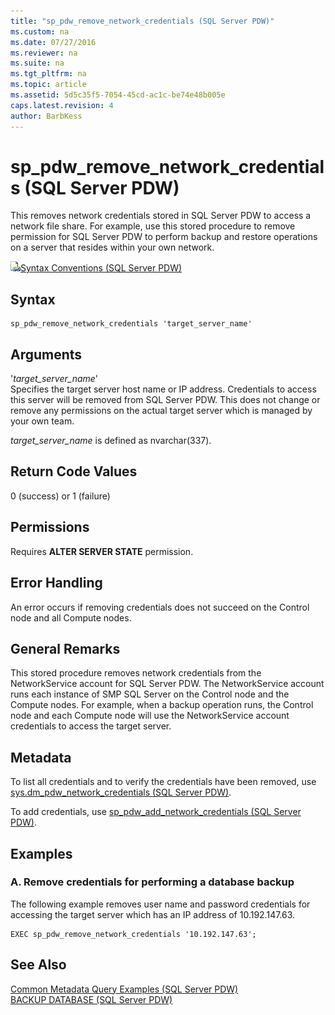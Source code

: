 ```yaml
---
title: "sp_pdw_remove_network_credentials (SQL Server PDW)"
ms.custom: na
ms.date: 07/27/2016
ms.reviewer: na
ms.suite: na
ms.tgt_pltfrm: na
ms.topic: article
ms.assetid: 5d5c35f5-7054-45cd-ac1c-be74e48b005e
caps.latest.revision: 4
author: BarbKess
---
```

# sp_pdw_remove_network_credentials (SQL Server PDW)
This removes network credentials stored in SQL Server PDW to access a network file share. For example, use this stored procedure to remove permission for SQL Server PDW to perform backup and restore operations on a server that resides within your own network.  
  
![Topic link icon](../sqlpdw/media/Topic_Link.gif "Topic_Link")[Syntax Conventions &#40;SQL Server PDW&#41;](../sqlpdw/syntax-conventions-sql-server-pdw.md)  
  
## Syntax  
  
```  
sp_pdw_remove_network_credentials 'target_server_name'  
```  
  
## Arguments  
'*target_server_name*'  
Specifies the target server host name or IP address. Credentials to access this server will be removed from SQL Server PDW. This does not change or remove any permissions on the actual target server which is managed by your own team.  
  
*target_server_name* is defined as nvarchar(337).  
  
## Return Code Values  
0 (success) or 1 (failure)  
  
## Permissions  
Requires **ALTER SERVER STATE** permission.  
  
## Error Handling  
An error occurs if removing credentials does not succeed on the Control node and all Compute nodes.  
  
## General Remarks  
This stored procedure removes network credentials from the NetworkService account for SQL Server PDW. The NetworkService account runs each instance of SMP SQL Server on the Control node and the Compute nodes. For example, when a backup operation runs, the Control node and each Compute node will use the NetworkService account credentials to access the target server.  
  
## Metadata  
To list all credentials and to verify the credentials have been removed, use [sys.dm_pdw_network_credentials &#40;SQL Server PDW&#41;](../sqlpdw/sys-dm-pdw-network-credentials-sql-server-pdw.md).  
  
To add credentials, use [sp_pdw_add_network_credentials &#40;SQL Server PDW&#41;](../sqlpdw/sp-pdw-add-network-credentials-sql-server-pdw.md).  
  
## Examples  
  
### A. Remove credentials for performing a database backup  
The following example removes user name and password credentials for accessing the target server which has an IP address of 10.192.147.63.  
  
```  
EXEC sp_pdw_remove_network_credentials '10.192.147.63';  
```  
  
## See Also  
[Common Metadata Query Examples &#40;SQL Server PDW&#41;](../sqlpdw/common-metadata-query-examples-sql-server-pdw.md)  
[BACKUP DATABASE &#40;SQL Server PDW&#41;](../sqlpdw/backup-database-sql-server-pdw.md)  
  
